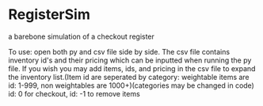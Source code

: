 # RegisterSim
a barebone simulation of a checkout register

To use:
open both py and csv file side by side. The csv file contains inventory id's and their pricing which can be inputted when running the py file. If you wish you may add items, ids, and pricing in the csv file to expand the inventory list.(Item id are seperated by category: weightable items are id: 1-999, non weightables are 1000+)(categories may be changed in code)
 id: 0 for checkout, id: -1 to remove items
